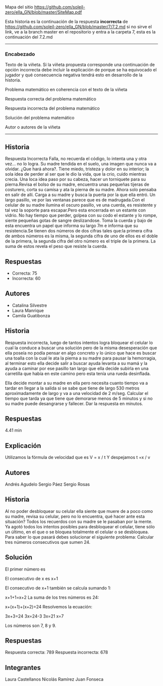 Mapa del sitio https://github.com/soleil-zero/ella_GN/blob/master/SiteMap.pdf

Esta historia es la continuación de la respuesta **incorrecta** de https://github.com/soleil-zero/ella_GN/blob/master/7/7.2.md si no sirve el link, 
ve a la branch master en el repositorio y entra a la carpeta 7, esta es la continuación del 7.2.md

**********************************************************************
### Encabezado

Texto de la viñeta. Si la viñeta propuesta corresponde una continuación de opción incorrecta debe incluir la explicación de porque se ha equivocado el jugador y qué consecuencia negativa tendrá esto en desarrollo de la historia.

Problema matemático en coherencia con el texto de la viñeta

Respuesta correcta del problema matemático

Respuesta incorrecta del problema matemático

Solución del problema matemático

Autor o autores de la viñeta
**********************************************************************
## Historia

Respuesta Incorrecta
Falla, no recuerda el código, lo intenta una y otra vez... no lo logra. Su madre tendida en el suelo, una imagen que nunca va a olvidar. ¿Que hará ahora?. Tiene miedo, tristeza y dolor en su interior; la sola idea de perder al ser que le dio la vida, que la crio, cuido mientras crecia. Una loca idea paso por su cabeza, hacer un torniquete para su pierna.Revisa el bolso de su madre, encuentra unas pequeñas tijeras de costurero, corta su camisa y ata la pierna de su madre. Ahora solo pensaba en salir de allí. Carga a su madre y busca la puerta por la que ella entró. Un largo pasillo, ve por las ventanas parece que es de madrugada.Con el celular de su madre ilumina el oscuro pasillo, ve una cuerda, es resistente y tal vez la soporte para escapar.Pero esta encerrada en un estante con vidrio. No hay tiempo que perder, golpea con su codo el estante y lo rompe, siente pequeñas gotas de sangre deslizandose. Toma la cuerda y bajo de esta encuentra un papel que informa su largo 7m e informa que su resistencia.Se tienen dos números de dos cifras tales que:la primera cifra de ambos números es la misma, la segunda cifra de uno de ellos es el doble de la primera, la segunda cifra del otro número es el triple de la primera. La suma de estos revela el peso  que resiste la cuerda.

## Respuestas

* Correcta: 75
* Incorrecta: 60

## Autores
* Catalina Silvestre
* Laura Manrique
* Camila Guatibonza


## Historia

Respuesta incorrecta, luego de tantos intentos logra bloquear el celular lo cual la conduce a buscar una solución pero de la misma desesperación que ella poseía no podía pensar en algo concreto y lo único  que hace es buscar una toalla con la cual le ata la pierna a su madre para pausar la hemorragia, al terminar esto ella decide salir a buscar ayuda levanta a su mamá y la ayuda a  caminar por ese pasillo tan largo que ella decide subirla en una carretilla que había en este camino pero  esta tenía una rueda desinflada.

Ella decide montar a su madre en ella pero necesita cuanto tiempo va a tardar en llegar a la salida si se sabe que tiene de largo  530 metros aproximadamente  de largo  y va a una velocidad de 2 m/seg. Calcular el tiempo que tarda ya que tiene que demorarse menos de 5 minutos y si no su madre puede desangrarse y fallecer. Dar la respuesta en minutos.

## Respuestas

4.41 min

## Explicación
Utilizamos la fórmula de velocidad que es 
V = x / t
Y despejamos 
t =x / v

## Autores

Andrés Agudelo
Sergio Páez
Sergio Rosas

## Historia
Al no poder desbloquear su celular ella siente que muere de a poco como su madre, revisa su celular, pero no lo encuentra, qué hacer ante esta situación? Todos los recuerdos con su madre se le pasaban por la mente. Ya agotó todos los intentos posibles para desbloquear el celular, tiene sólo un último, en el que o se bloquea totalmente el celular o se desbloquea. Para saber lo que pasará debes solucionar el siguiente problema:
Calcular tres números consecutivos que sumen 24.

## Solución

El primer número es 


El consecutivo de 
x
 es 
x+1

El consecutivo de 
x+1
 también se calcula sumando 1:

x+1+1=x+2
La suma de los tres números es 24:

x+(x+1)+(x+2)=24
Resolvemos la ecuación:

3x+3=24
3x=24-3
3x=21
x=7

Los números son 7, 8 y 9.

## Respuestas
Respuesta correcta: 789
Respuesta incorrecta: 678

## Integrantes
Laura Castellanos 
Nicolás Ramírez 
Juan Fonseca 
